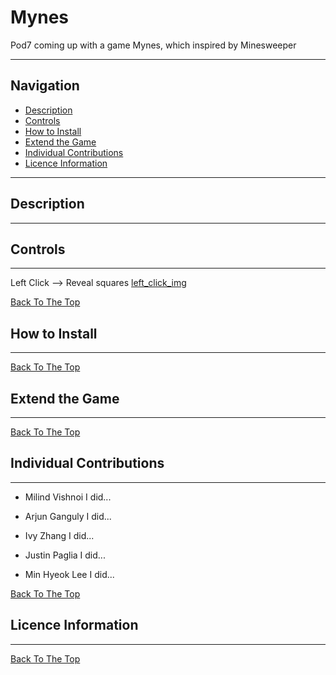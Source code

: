 # Mynes
Pod7 coming up with a game Mynes, which inspired by Minesweeper 

---

## Navigation
- [Description](##description)
- [Controls](##controls)
- [How to Install](##how-to-install)
- [Extend the Game](##extend-the-game)
- [Individual Contributions](##individual-contributions)
- [Licence Information](##licence-information)
---
## Description
---

## Controls
---
Left Click --> Reveal squares
[left_click_img](#/Pod7/left_click.png)


[Back To The Top](#Mynes)
## How to Install
---

[Back To The Top](#Mynes)
## Extend the Game
---

[Back To The Top](#Mynes)
## Individual Contributions
---
* Milind Vishnoi
I did...

* Arjun Ganguly
I did...

* Ivy Zhang
I did...

* Justin Paglia
I did...

* Min Hyeok Lee
I did...


[Back To The Top](#Mynes)
## Licence Information
---

[Back To The Top](#Mynes)